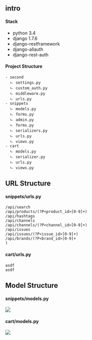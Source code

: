 ## intro

#### Stack

- python 3.4
- django 1.7.6
- django-restframework
- django-allauth
- django-rest-auth

#### Project Structure

	- second
      ㄴ settings.py
      ㄴ custom_auth.py
      ㄴ middleware.py
      ㄴ urls.py
    - snippets
      ㄴ models.py
      ㄴ forms.py
      ㄴ admin.py
      ㄴ forms.py
      ㄴ serializers.py
      ㄴ urls.py
      ㄴ views.py
    - cart
      ㄴ models.py
      ㄴ serializer.py
      ㄴ urls.py
      ㄴ views.py

## URL Structure

#### snippets/urls.py

	/api/search
    /api/products/(?P<product_id>[0-9]+)
    /api/hashtags
    /api/channels
    /api/channels/(?P<channel_id>[0-9]+)
    /api/issues
    /api/issues/(?P<issue_id>[0-9]+)
    /api/brands/(?P<brand_id>[0-9]+
    )
    

#### cart/urls.py

	asdf
    asdf


##  Model Structure

#### snippets/models.py

![](https://lh3.googleusercontent.com/D7PCvXLHdBX6RNvrTNO2gWLkhIj633PwgR3MjkvanaBT2qiQWOnUELi8NLXFgdVX9NrHy_T1yncqc3xxWhIObIT7Dxc__lRYU-uTMSTb8q6RyvV5jo_USV_yyvYdNOwpd3-efySFM22hjv5NVcQSnQDVXWXiK1xEOwq5McIiCXVhyM3lcRSIzE5JbvPpegndH-7N23hZ8yhE56r_bqBGAkudp3Ek-eQ8qdCSQuwgqE4iinWIzfJSrK0kTrGRRUalQfLftaLBTkp6v-MpRo9-v1xVPrGXO81NL94K0SKqmeSuWzDsefwJOGrQmz25AO3IxxKoNb6bu37hFADbGCjZ3Mt3G8gIAEuBIth-x1lA6615Pc1jEEwDA0AbV89PrsI033WN9prQhzAAxFKMwMrWE4cbOI2xG7jdEQp6qCfXkzxhja28p7TG3JXrNGDuhg0g3zDqzsq2Ev6t-KgB6Hm7CMG9WypHLbu4f6-y95A3j8ddSju8hS71DpTewDQ9ETVl6eO5OsD4IS2UbQvvyYOtha9lTdyZAHoE1ml9D3ehhMAp0zDG8DxNCoWrCOeUd35KIl9QfhUXf5Lh61AC1Jb2F--xhvslJXOKpmJeu_TZh9Iji2aFrMT1=w1440-h656-no)

#### cart/models.py

![](https://lh3.googleusercontent.com/lQVQZO-GXEx6ka0XGuUpN2vWLCQ8sD1FoULdtKLQzKc0mU07c-XRTjt0_uZ4IEY4BceHxWikLFOVmbycvoXhBkOAGUFmsELJwzRjHn97vkwJV4T9ZQZD5od0PXciN95fsiA8vpAEVxy0ijiuAA3ZPp9pVoqG48M0wIbTDgLrYGwTvAtO7d4j7hzQlYVXMfVEIFzc4cn3CJY2738kCA6-hXePf6JuUsKzUMNMEObulIOwgtHtcITJ77UTddkqrhlysgSWcJhy1b1m99BzBZUHjw1-JK6p5xD_fbu-c8KeJTs0Hs2iddN-lCsM3JuHcE9w6Of1lDQc3VqeQ6_3JiRxWSAHrG6wTZFbP_VbTmsA8RsD8bzDkFEKkrxkyJWMNY81evfqCWKW2T5PSHFR799UuWwR-KkfGLTf0V2cGH_8MqhyV97acHUqGHiCg4f3igbO_Hmi5KEO6QVu7rzgpcWbPaxtYzTyXLsEL2rCzFYK9rHRdl-TQrwKo1ZgXIgjgqUBqG6DtPbVppINXpN3Wt5MtwO1GKfcnTHC8C2cQxZ3owBvnEibIfhwgN89YpLCv7_E75ltqQ4XmVkY-15y8I5nDthhfjI3GNVFiAvCDYxQWFrAmFpc=w1440-h980-no)




